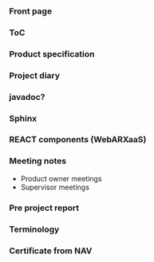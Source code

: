 ### Front page

### ToC

### Product specification

### Project diary

### javadoc?

### Sphinx

### REACT components (WebARXaaS)

### Meeting notes
- Product owner meetings
- Supervisor meetings

### Pre project report

### Terminology
### Certificate from NAV
